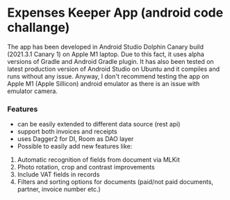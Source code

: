 # Expenses Keeper App (android code challange)

The app has been developed in Android Studio Dolphin Canary build (2021.3.1 Canary 1) on Apple M1 laptop. Due to this fact, it uses alpha versions of Gradle and Android Gradle plugin. It has also been tested on latest production version of Android Studio on Ubuntu and it compiles and runs without any issue. Anyway, I don't recommend testing the app on Apple M1 (Apple Sillicon) android emulator as there is an issue with emulator camera.

### Features
- can be easily extended to different data source (rest api)
- support both invoices and receipts
- uses Dagger2 for DI, Room as DAO layer
- Possible to easily add new features like:
1. Automatic recognition of fields from document via MLKit
2. Photo rotation, crop and contrast improvements
3. Include VAT fields in records
4. Filters and sorting options for documents (paid/not paid documents, partner, invoice number etc.)